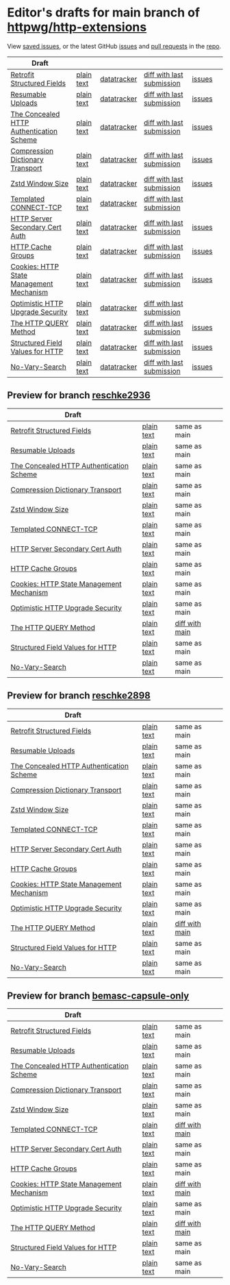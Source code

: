 # Editor's drafts for main branch of [httpwg/http-extensions](https://github.com/httpwg/http-extensions)

View [saved issues](issues.html), or the latest GitHub [issues](https://github.com/httpwg/http-extensions/issues) and [pull requests](https://github.com/httpwg/http-extensions/pulls) in the [repo](https://github.com/httpwg/http-extensions).

| Draft |     |     |     |     |     |
| ----- | --- | --- | --- | --- | --- |
| [Retrofit Structured Fields](./draft-ietf-httpbis-retrofit.html "Retrofit Structured Fields for HTTP (HTML)") | [plain text](./draft-ietf-httpbis-retrofit.txt "Retrofit Structured Fields for HTTP (Text)") | [datatracker](https://datatracker.ietf.org/doc/draft-ietf-httpbis-retrofit "Datatracker for draft-ietf-httpbis-retrofit") | [diff with last submission](https://author-tools.ietf.org/api/iddiff?doc_1=draft-ietf-httpbis-retrofit&url_2=https://httpwg.github.io/http-extensions/draft-ietf-httpbis-retrofit.txt) | [issues](https://github.com/httpwg/http-extensions/labels/retrofit) |
| [Resumable Uploads](./draft-ietf-httpbis-resumable-upload.html "Resumable Uploads for HTTP (HTML)") | [plain text](./draft-ietf-httpbis-resumable-upload.txt "Resumable Uploads for HTTP (Text)") | [datatracker](https://datatracker.ietf.org/doc/draft-ietf-httpbis-resumable-upload "Datatracker for draft-ietf-httpbis-resumable-upload") | [diff with last submission](https://author-tools.ietf.org/api/iddiff?doc_1=draft-ietf-httpbis-resumable-upload&url_2=https://httpwg.github.io/http-extensions/draft-ietf-httpbis-resumable-upload.txt) | [issues](https://github.com/httpwg/http-extensions/labels/resumable-upload) |
| [The Concealed HTTP Authentication Scheme](./draft-ietf-httpbis-unprompted-auth.html "The Concealed HTTP Authentication Scheme (HTML)") | [plain text](./draft-ietf-httpbis-unprompted-auth.txt "The Concealed HTTP Authentication Scheme (Text)") | [datatracker](https://datatracker.ietf.org/doc/draft-ietf-httpbis-unprompted-auth "Datatracker for draft-ietf-httpbis-unprompted-auth") | [diff with last submission](https://author-tools.ietf.org/api/iddiff?doc_1=draft-ietf-httpbis-unprompted-auth&url_2=https://httpwg.github.io/http-extensions/draft-ietf-httpbis-unprompted-auth.txt) | [issues](https://github.com/httpwg/http-extensions/labels/unprompted-auth) |
| [Compression Dictionary Transport](./draft-ietf-httpbis-compression-dictionary.html "Compression Dictionary Transport (HTML)") | [plain text](./draft-ietf-httpbis-compression-dictionary.txt "Compression Dictionary Transport (Text)") | [datatracker](https://datatracker.ietf.org/doc/draft-ietf-httpbis-compression-dictionary "Datatracker for draft-ietf-httpbis-compression-dictionary") | [diff with last submission](https://author-tools.ietf.org/api/iddiff?doc_1=draft-ietf-httpbis-compression-dictionary&url_2=https://httpwg.github.io/http-extensions/draft-ietf-httpbis-compression-dictionary.txt) | [issues](https://github.com/httpwg/http-extensions/labels/compression-dictionary) |
| [Zstd Window Size](./draft-ietf-httpbis-zstd-window-size.html "Window Sizing for Zstandard Content Encoding (HTML)") | [plain text](./draft-ietf-httpbis-zstd-window-size.txt "Window Sizing for Zstandard Content Encoding (Text)") | [datatracker](https://datatracker.ietf.org/doc/draft-ietf-httpbis-zstd-window-size "Datatracker for draft-ietf-httpbis-zstd-window-size") | [diff with last submission](https://author-tools.ietf.org/api/iddiff?doc_1=draft-ietf-httpbis-zstd-window-size&url_2=https://httpwg.github.io/http-extensions/draft-ietf-httpbis-zstd-window-size.txt) | [issues](https://github.com/httpwg/http-extensions/labels/zstd-window-size) |
| [Templated CONNECT-TCP](./draft-ietf-httpbis-connect-tcp.html "Template-Driven HTTP CONNECT Proxying for TCP (HTML)") | [plain text](./draft-ietf-httpbis-connect-tcp.txt "Template-Driven HTTP CONNECT Proxying for TCP (Text)") | [datatracker](https://datatracker.ietf.org/doc/draft-ietf-httpbis-connect-tcp "Datatracker for draft-ietf-httpbis-connect-tcp") | [diff with last submission](https://author-tools.ietf.org/api/iddiff?doc_1=draft-ietf-httpbis-connect-tcp&url_2=https://httpwg.github.io/http-extensions/draft-ietf-httpbis-connect-tcp.txt) |  |
| [HTTP Server Secondary Cert Auth](./draft-ietf-httpbis-secondary-server-certs.html "Secondary Certificate Authentication of HTTP Servers (HTML)") | [plain text](./draft-ietf-httpbis-secondary-server-certs.txt "Secondary Certificate Authentication of HTTP Servers (Text)") | [datatracker](https://datatracker.ietf.org/doc/draft-ietf-httpbis-secondary-server-certs "Datatracker for draft-ietf-httpbis-secondary-server-certs") | [diff with last submission](https://author-tools.ietf.org/api/iddiff?doc_1=draft-ietf-httpbis-secondary-server-certs&url_2=https://httpwg.github.io/http-extensions/draft-ietf-httpbis-secondary-server-certs.txt) | [issues](https://github.com/httpwg/http-extensions/labels/secondary-server-certs) |
| [HTTP Cache Groups](./draft-ietf-httpbis-cache-groups.html "HTTP Cache Groups (HTML)") | [plain text](./draft-ietf-httpbis-cache-groups.txt "HTTP Cache Groups (Text)") | [datatracker](https://datatracker.ietf.org/doc/draft-ietf-httpbis-cache-groups "Datatracker for draft-ietf-httpbis-cache-groups") | [diff with last submission](https://author-tools.ietf.org/api/iddiff?doc_1=draft-ietf-httpbis-cache-groups&url_2=https://httpwg.github.io/http-extensions/draft-ietf-httpbis-cache-groups.txt) | [issues](https://github.com/httpwg/http-extensions/labels/cache-groups) |
| [Cookies: HTTP State Management Mechanism](./draft-ietf-httpbis-rfc6265bis.html "Cookies: HTTP State Management Mechanism (HTML)") | [plain text](./draft-ietf-httpbis-rfc6265bis.txt "Cookies: HTTP State Management Mechanism (Text)") | [datatracker](https://datatracker.ietf.org/doc/draft-ietf-httpbis-rfc6265bis "Datatracker for draft-ietf-httpbis-rfc6265bis") | [diff with last submission](https://author-tools.ietf.org/api/iddiff?doc_1=draft-ietf-httpbis-rfc6265bis&url_2=https://httpwg.github.io/http-extensions/draft-ietf-httpbis-rfc6265bis.txt) | [issues](https://github.com/httpwg/http-extensions/labels/6265bis) |
| [Optimistic HTTP Upgrade Security](./draft-ietf-httpbis-optimistic-upgrade.html "Security Considerations for Optimistic Protocol Transitions in HTTP/1.1 (HTML)") | [plain text](./draft-ietf-httpbis-optimistic-upgrade.txt "Security Considerations for Optimistic Protocol Transitions in HTTP/1.1 (Text)") | [datatracker](https://datatracker.ietf.org/doc/draft-ietf-httpbis-optimistic-upgrade "Datatracker for draft-ietf-httpbis-optimistic-upgrade") | [diff with last submission](https://author-tools.ietf.org/api/iddiff?doc_1=draft-ietf-httpbis-optimistic-upgrade&url_2=https://httpwg.github.io/http-extensions/draft-ietf-httpbis-optimistic-upgrade.txt) |  |
| [The HTTP QUERY Method](./draft-ietf-httpbis-safe-method-w-body.html "The HTTP QUERY Method (HTML)") | [plain text](./draft-ietf-httpbis-safe-method-w-body.txt "The HTTP QUERY Method (Text)") | [datatracker](https://datatracker.ietf.org/doc/draft-ietf-httpbis-safe-method-w-body "Datatracker for draft-ietf-httpbis-safe-method-w-body") | [diff with last submission](https://author-tools.ietf.org/api/iddiff?doc_1=draft-ietf-httpbis-safe-method-w-body&url_2=https://httpwg.github.io/http-extensions/draft-ietf-httpbis-safe-method-w-body.txt) | [issues](https://github.com/httpwg/http-extensions/labels/query-method) |
| [Structured Field Values for HTTP](./draft-ietf-httpbis-sfbis.html "Structured Field Values for HTTP (HTML)") | [plain text](./draft-ietf-httpbis-sfbis.txt "Structured Field Values for HTTP (Text)") | [datatracker](https://datatracker.ietf.org/doc/draft-ietf-httpbis-sfbis "Datatracker for draft-ietf-httpbis-sfbis") | [diff with last submission](https://author-tools.ietf.org/api/iddiff?doc_1=draft-ietf-httpbis-sfbis&url_2=https://httpwg.github.io/http-extensions/draft-ietf-httpbis-sfbis.txt) | [issues](https://github.com/httpwg/http-extensions/labels/header-structure) |
| [No-Vary-Search](./draft-ietf-httpbis-no-vary-search.html "No-Vary-Search (HTML)") | [plain text](./draft-ietf-httpbis-no-vary-search.txt "No-Vary-Search (Text)") | [datatracker](https://datatracker.ietf.org/doc/draft-ietf-httpbis-no-vary-search "Datatracker for draft-ietf-httpbis-no-vary-search") | [diff with last submission](https://author-tools.ietf.org/api/iddiff?doc_1=draft-ietf-httpbis-no-vary-search&url_2=https://httpwg.github.io/http-extensions/draft-ietf-httpbis-no-vary-search.txt) | [issues](https://github.com/httpwg/http-extensions/labels/no-vary-search) |

## Preview for branch [reschke2936](reschke2936)

| Draft |     |     |     |
| ----- | --- | --- | --- |
| [Retrofit Structured Fields](reschke2936/draft-ietf-httpbis-retrofit.html "Retrofit Structured Fields for HTTP (HTML)") | [plain text](reschke2936/draft-ietf-httpbis-retrofit.txt "Retrofit Structured Fields for HTTP (Text)") | same as main |
| [Resumable Uploads](reschke2936/draft-ietf-httpbis-resumable-upload.html "Resumable Uploads for HTTP (HTML)") | [plain text](reschke2936/draft-ietf-httpbis-resumable-upload.txt "Resumable Uploads for HTTP (Text)") | same as main |
| [The Concealed HTTP Authentication Scheme](reschke2936/draft-ietf-httpbis-unprompted-auth.html "The Concealed HTTP Authentication Scheme (HTML)") | [plain text](reschke2936/draft-ietf-httpbis-unprompted-auth.txt "The Concealed HTTP Authentication Scheme (Text)") | same as main |
| [Compression Dictionary Transport](reschke2936/draft-ietf-httpbis-compression-dictionary.html "Compression Dictionary Transport (HTML)") | [plain text](reschke2936/draft-ietf-httpbis-compression-dictionary.txt "Compression Dictionary Transport (Text)") | same as main |
| [Zstd Window Size](reschke2936/draft-ietf-httpbis-zstd-window-size.html "Window Sizing for Zstandard Content Encoding (HTML)") | [plain text](reschke2936/draft-ietf-httpbis-zstd-window-size.txt "Window Sizing for Zstandard Content Encoding (Text)") | same as main |
| [Templated CONNECT-TCP](reschke2936/draft-ietf-httpbis-connect-tcp.html "Template-Driven HTTP CONNECT Proxying for TCP (HTML)") | [plain text](reschke2936/draft-ietf-httpbis-connect-tcp.txt "Template-Driven HTTP CONNECT Proxying for TCP (Text)") | same as main |
| [HTTP Server Secondary Cert Auth](reschke2936/draft-ietf-httpbis-secondary-server-certs.html "Secondary Certificate Authentication of HTTP Servers (HTML)") | [plain text](reschke2936/draft-ietf-httpbis-secondary-server-certs.txt "Secondary Certificate Authentication of HTTP Servers (Text)") | same as main |
| [HTTP Cache Groups](reschke2936/draft-ietf-httpbis-cache-groups.html "HTTP Cache Groups (HTML)") | [plain text](reschke2936/draft-ietf-httpbis-cache-groups.txt "HTTP Cache Groups (Text)") | same as main |
| [Cookies: HTTP State Management Mechanism](reschke2936/draft-ietf-httpbis-rfc6265bis.html "Cookies: HTTP State Management Mechanism (HTML)") | [plain text](reschke2936/draft-ietf-httpbis-rfc6265bis.txt "Cookies: HTTP State Management Mechanism (Text)") | same as main |
| [Optimistic HTTP Upgrade Security](reschke2936/draft-ietf-httpbis-optimistic-upgrade.html "Security Considerations for Optimistic Protocol Transitions in HTTP/1.1 (HTML)") | [plain text](reschke2936/draft-ietf-httpbis-optimistic-upgrade.txt "Security Considerations for Optimistic Protocol Transitions in HTTP/1.1 (Text)") | same as main |
| [The HTTP QUERY Method](reschke2936/draft-ietf-httpbis-safe-method-w-body.html "The HTTP QUERY Method (HTML)") | [plain text](reschke2936/draft-ietf-httpbis-safe-method-w-body.txt "The HTTP QUERY Method (Text)") | [diff with main](https://author-tools.ietf.org/api/iddiff?url_1=https://httpwg.github.io/http-extensions/draft-ietf-httpbis-safe-method-w-body.txt&url_2=https://httpwg.github.io/http-extensions/reschke2936/draft-ietf-httpbis-safe-method-w-body.txt) |
| [Structured Field Values for HTTP](reschke2936/draft-ietf-httpbis-sfbis.html "Structured Field Values for HTTP (HTML)") | [plain text](reschke2936/draft-ietf-httpbis-sfbis.txt "Structured Field Values for HTTP (Text)") | same as main |
| [No-Vary-Search](reschke2936/draft-ietf-httpbis-no-vary-search.html "No-Vary-Search (HTML)") | [plain text](reschke2936/draft-ietf-httpbis-no-vary-search.txt "No-Vary-Search (Text)") | same as main |

## Preview for branch [reschke2898](reschke2898)

| Draft |     |     |     |
| ----- | --- | --- | --- |
| [Retrofit Structured Fields](reschke2898/draft-ietf-httpbis-retrofit.html "Retrofit Structured Fields for HTTP (HTML)") | [plain text](reschke2898/draft-ietf-httpbis-retrofit.txt "Retrofit Structured Fields for HTTP (Text)") | same as main |
| [Resumable Uploads](reschke2898/draft-ietf-httpbis-resumable-upload.html "Resumable Uploads for HTTP (HTML)") | [plain text](reschke2898/draft-ietf-httpbis-resumable-upload.txt "Resumable Uploads for HTTP (Text)") | same as main |
| [The Concealed HTTP Authentication Scheme](reschke2898/draft-ietf-httpbis-unprompted-auth.html "The Concealed HTTP Authentication Scheme (HTML)") | [plain text](reschke2898/draft-ietf-httpbis-unprompted-auth.txt "The Concealed HTTP Authentication Scheme (Text)") | same as main |
| [Compression Dictionary Transport](reschke2898/draft-ietf-httpbis-compression-dictionary.html "Compression Dictionary Transport (HTML)") | [plain text](reschke2898/draft-ietf-httpbis-compression-dictionary.txt "Compression Dictionary Transport (Text)") | same as main |
| [Zstd Window Size](reschke2898/draft-ietf-httpbis-zstd-window-size.html "Window Sizing for Zstandard Content Encoding (HTML)") | [plain text](reschke2898/draft-ietf-httpbis-zstd-window-size.txt "Window Sizing for Zstandard Content Encoding (Text)") | same as main |
| [Templated CONNECT-TCP](reschke2898/draft-ietf-httpbis-connect-tcp.html "Template-Driven HTTP CONNECT Proxying for TCP (HTML)") | [plain text](reschke2898/draft-ietf-httpbis-connect-tcp.txt "Template-Driven HTTP CONNECT Proxying for TCP (Text)") | same as main |
| [HTTP Server Secondary Cert Auth](reschke2898/draft-ietf-httpbis-secondary-server-certs.html "Secondary Certificate Authentication of HTTP Servers (HTML)") | [plain text](reschke2898/draft-ietf-httpbis-secondary-server-certs.txt "Secondary Certificate Authentication of HTTP Servers (Text)") | same as main |
| [HTTP Cache Groups](reschke2898/draft-ietf-httpbis-cache-groups.html "HTTP Cache Groups (HTML)") | [plain text](reschke2898/draft-ietf-httpbis-cache-groups.txt "HTTP Cache Groups (Text)") | same as main |
| [Cookies: HTTP State Management Mechanism](reschke2898/draft-ietf-httpbis-rfc6265bis.html "Cookies: HTTP State Management Mechanism (HTML)") | [plain text](reschke2898/draft-ietf-httpbis-rfc6265bis.txt "Cookies: HTTP State Management Mechanism (Text)") | same as main |
| [Optimistic HTTP Upgrade Security](reschke2898/draft-ietf-httpbis-optimistic-upgrade.html "Security Considerations for Optimistic Protocol Transitions in HTTP/1.1 (HTML)") | [plain text](reschke2898/draft-ietf-httpbis-optimistic-upgrade.txt "Security Considerations for Optimistic Protocol Transitions in HTTP/1.1 (Text)") | same as main |
| [The HTTP QUERY Method](reschke2898/draft-ietf-httpbis-safe-method-w-body.html "The HTTP QUERY Method (HTML)") | [plain text](reschke2898/draft-ietf-httpbis-safe-method-w-body.txt "The HTTP QUERY Method (Text)") | [diff with main](https://author-tools.ietf.org/api/iddiff?url_1=https://httpwg.github.io/http-extensions/draft-ietf-httpbis-safe-method-w-body.txt&url_2=https://httpwg.github.io/http-extensions/reschke2898/draft-ietf-httpbis-safe-method-w-body.txt) |
| [Structured Field Values for HTTP](reschke2898/draft-ietf-httpbis-sfbis.html "Structured Field Values for HTTP (HTML)") | [plain text](reschke2898/draft-ietf-httpbis-sfbis.txt "Structured Field Values for HTTP (Text)") | same as main |
| [No-Vary-Search](reschke2898/draft-ietf-httpbis-no-vary-search.html "No-Vary-Search (HTML)") | [plain text](reschke2898/draft-ietf-httpbis-no-vary-search.txt "No-Vary-Search (Text)") | same as main |

## Preview for branch [bemasc-capsule-only](bemasc-capsule-only)

| Draft |     |     |     |
| ----- | --- | --- | --- |
| [Retrofit Structured Fields](bemasc-capsule-only/draft-ietf-httpbis-retrofit.html "Retrofit Structured Fields for HTTP (HTML)") | [plain text](bemasc-capsule-only/draft-ietf-httpbis-retrofit.txt "Retrofit Structured Fields for HTTP (Text)") | same as main |
| [Resumable Uploads](bemasc-capsule-only/draft-ietf-httpbis-resumable-upload.html "Resumable Uploads for HTTP (HTML)") | [plain text](bemasc-capsule-only/draft-ietf-httpbis-resumable-upload.txt "Resumable Uploads for HTTP (Text)") | same as main |
| [The Concealed HTTP Authentication Scheme](bemasc-capsule-only/draft-ietf-httpbis-unprompted-auth.html "The Concealed HTTP Authentication Scheme (HTML)") | [plain text](bemasc-capsule-only/draft-ietf-httpbis-unprompted-auth.txt "The Concealed HTTP Authentication Scheme (Text)") | same as main |
| [Compression Dictionary Transport](bemasc-capsule-only/draft-ietf-httpbis-compression-dictionary.html "Compression Dictionary Transport (HTML)") | [plain text](bemasc-capsule-only/draft-ietf-httpbis-compression-dictionary.txt "Compression Dictionary Transport (Text)") | same as main |
| [Zstd Window Size](bemasc-capsule-only/draft-ietf-httpbis-zstd-window-size.html "Window Sizing for Zstandard Content Encoding (HTML)") | [plain text](bemasc-capsule-only/draft-ietf-httpbis-zstd-window-size.txt "Window Sizing for Zstandard Content Encoding (Text)") | same as main |
| [Templated CONNECT-TCP](bemasc-capsule-only/draft-ietf-httpbis-connect-tcp.html "Template-Driven HTTP CONNECT Proxying for TCP (HTML)") | [plain text](bemasc-capsule-only/draft-ietf-httpbis-connect-tcp.txt "Template-Driven HTTP CONNECT Proxying for TCP (Text)") | [diff with main](https://author-tools.ietf.org/api/iddiff?url_1=https://httpwg.github.io/http-extensions/draft-ietf-httpbis-connect-tcp.txt&url_2=https://httpwg.github.io/http-extensions/bemasc-capsule-only/draft-ietf-httpbis-connect-tcp.txt) |
| [HTTP Server Secondary Cert Auth](bemasc-capsule-only/draft-ietf-httpbis-secondary-server-certs.html "Secondary Certificate Authentication of HTTP Servers (HTML)") | [plain text](bemasc-capsule-only/draft-ietf-httpbis-secondary-server-certs.txt "Secondary Certificate Authentication of HTTP Servers (Text)") | same as main |
| [HTTP Cache Groups](bemasc-capsule-only/draft-ietf-httpbis-cache-groups.html "HTTP Cache Groups (HTML)") | [plain text](bemasc-capsule-only/draft-ietf-httpbis-cache-groups.txt "HTTP Cache Groups (Text)") | same as main |
| [Cookies: HTTP State Management Mechanism](bemasc-capsule-only/draft-ietf-httpbis-rfc6265bis.html "Cookies: HTTP State Management Mechanism (HTML)") | [plain text](bemasc-capsule-only/draft-ietf-httpbis-rfc6265bis.txt "Cookies: HTTP State Management Mechanism (Text)") | [diff with main](https://author-tools.ietf.org/api/iddiff?url_1=https://httpwg.github.io/http-extensions/draft-ietf-httpbis-rfc6265bis.txt&url_2=https://httpwg.github.io/http-extensions/bemasc-capsule-only/draft-ietf-httpbis-rfc6265bis.txt) |
| [Optimistic HTTP Upgrade Security](bemasc-capsule-only/draft-ietf-httpbis-optimistic-upgrade.html "Security Considerations for Optimistic Protocol Transitions in HTTP/1.1 (HTML)") | [plain text](bemasc-capsule-only/draft-ietf-httpbis-optimistic-upgrade.txt "Security Considerations for Optimistic Protocol Transitions in HTTP/1.1 (Text)") | same as main |
| [The HTTP QUERY Method](bemasc-capsule-only/draft-ietf-httpbis-safe-method-w-body.html "The HTTP QUERY Method (HTML)") | [plain text](bemasc-capsule-only/draft-ietf-httpbis-safe-method-w-body.txt "The HTTP QUERY Method (Text)") | [diff with main](https://author-tools.ietf.org/api/iddiff?url_1=https://httpwg.github.io/http-extensions/draft-ietf-httpbis-safe-method-w-body.txt&url_2=https://httpwg.github.io/http-extensions/bemasc-capsule-only/draft-ietf-httpbis-safe-method-w-body.txt) |
| [Structured Field Values for HTTP](bemasc-capsule-only/draft-ietf-httpbis-sfbis.html "Structured Field Values for HTTP (HTML)") | [plain text](bemasc-capsule-only/draft-ietf-httpbis-sfbis.txt "Structured Field Values for HTTP (Text)") | same as main |
| [No-Vary-Search](bemasc-capsule-only/draft-ietf-httpbis-no-vary-search.html "No-Vary-Search (HTML)") | [plain text](bemasc-capsule-only/draft-ietf-httpbis-no-vary-search.txt "No-Vary-Search (Text)") | same as main |

